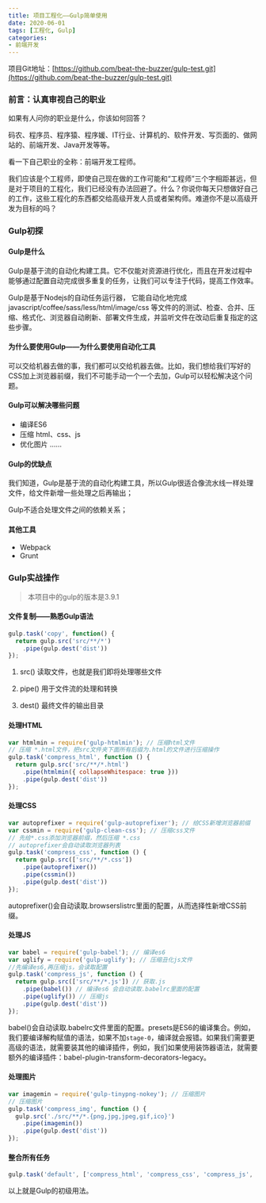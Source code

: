 ```yaml
---
title: 项目工程化——Gulp简单使用
date: 2020-06-01
tags: [工程化, Gulp]
categories: 
- 前端开发
---
```


项目Git地址：[https://github.com/beat-the-buzzer/gulp-test.git](https://github.com/beat-the-buzzer/gulp-test.git)


### 前言：认真审视自己的职业

如果有人问你的职业是什么，你该如何回答？

码农、程序员、程序猿、程序媛、IT行业、计算机的、软件开发、写页面的、做网站的、前端开发、Java开发等等。

看一下自己职业的全称：前端开发工程师。

我们应该是个工程师，即使自己现在做的工作可能和“工程师”三个字相距甚远，但是对于项目的工程化，我们已经没有办法回避了。什么？你说你每天只想做好自己的工作，这些工程化的东西都交给高级开发人员或者架构师。难道你不是以高级开发为目标的吗？

### Gulp初探

#### Gulp是什么

Gulp是基于流的自动化构建工具。它不仅能对资源进行优化，而且在开发过程中能够通过配置自动完成很多重复的任务，让我们可以专注于代码，提高工作效率。

Gulp是基于Nodejs的自动任务运行器， 它能自动化地完成 javascript/coffee/sass/less/html/image/css 等文件的的测试、检查、合并、压缩、格式化、浏览器自动刷新、部署文件生成，并监听文件在改动后重复指定的这些步骤。

#### 为什么要使用Gulp——为什么要使用自动化工具

可以交给机器去做的事，我们都可以交给机器去做。比如，我们想给我们写好的CSS加上浏览器前缀，我们不可能手动一个一个去加，Gulp可以轻松解决这个问题。

#### Gulp可以解决哪些问题

 - 编译ES6
 - 压缩 html、css、js
 - 优化图片
 ……

#### Gulp的优缺点

我们知道，Gulp是基于流的自动化构建工具，所以Gulp很适合像流水线一样处理文件，给文件新增一些处理之后再输出；

Gulp不适合处理文件之间的依赖关系；

#### 其他工具

 - Webpack
 - Grunt

### Gulp实战操作

> 本项目中的gulp的版本是3.9.1

#### 文件复制——熟悉Gulp语法

```js
gulp.task('copy', function() {
  return gulp.src('src/**/*')
    .pipe(gulp.dest('dist'))
});
```

1. src() 读取文件，也就是我们即将处理哪些文件

2. pipe() 用于文件流的处理和转换

3. dest() 最终文件的输出目录

#### 处理HTML

```js
var htmlmin = require('gulp-htmlmin'); // 压缩html文件
// 压缩 *.html文件，把src文件夹下面所有后缀为.html的文件进行压缩操作
gulp.task('compress_html', function () {
  return gulp.src('src/**/*.html')
    .pipe(htmlmin({ collapseWhitespace: true }))
    .pipe(gulp.dest('dist'))
});
```

#### 处理CSS

```js
var autoprefixer = require('gulp-autoprefixer'); // 给CSS新增浏览器前缀
var cssmin = require('gulp-clean-css'); // 压缩css文件
// 先给*.css添加浏览器前缀，然后压缩 *.css
// autoprefixer会自动读取浏览器列表
gulp.task('compress_css', function () {
  return gulp.src(['src/**/*.css'])
    .pipe(autoprefixer())
    .pipe(cssmin())
    .pipe(gulp.dest('dist'))
});
```

autoprefixer()会自动读取.browserslistrc里面的配置，从而选择性新增CSS前缀。

#### 处理JS

```js
var babel = require('gulp-babel'); // 编译es6
var uglify = require('gulp-uglify'); // 压缩丑化js文件
//先编译es6,再压缩js，会读取配置
gulp.task('compress_js', function () {
  return gulp.src(['src/**/*.js']) // 获取.js
    .pipe(babel()) // 编译es6 会自动读取.babelrc里面的配置
    .pipe(uglify()) // 压缩js
    .pipe(gulp.dest('dist'))
});
```

babel()会自动读取.babelrc文件里面的配置。presets是ES6的编译集合。例如，我们要编译解构赋值的语法，如果不加`stage-0`，编译就会报错。如果我们需要更高级的语法，就需要装其他的编译插件，例如，我们如果使用装饰器语法，就需要额外的编译插件：babel-plugin-transform-decorators-legacy。

#### 处理图片

```js
var imagemin = require('gulp-tinypng-nokey'); // 压缩图片
// 压缩图片
gulp.task('compress_img', function () {
  gulp.src('./src/**/*.{png,jpg,jpeg,gif,ico}')
    .pipe(imagemin())
    .pipe(gulp.dest('dist'))
});
```

#### 整合所有任务

```js
gulp.task('default', ['compress_html', 'compress_css', 'compress_js', 'compress_img']);
```

以上就是Gulp的初级用法。
